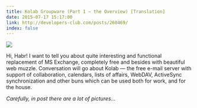 ```yaml
---
title: Kolab Groupware (Part 1 — the Overview) [Translation]
date: 2015-07-17 15:17:00
link: http://developers-club.com/posts/260469/
index: false
---
```


![](https://habrastorage.org/files/3b1/7cb/b50/3b17cbb50147480da0cfab3dc4154b05.png)

Hi, Habr! I want to tell you about quite interesting and functional replacement of MS Exchange, completely free and besides with beautiful web muzzle. Conversation will go about Kolab — the free e-mail server with support of collaboration, calendars, lists of affairs, WebDAV, ActiveSync synchronization and other buns which can be used both for work, and for the house.

*Carefully, in post there are a lot of pictures...*

<!--more-->
